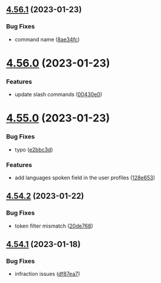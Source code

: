 ## [4.56.1](https://github.com/onesoft-sudo/sudobot/compare/v4.56.0...v4.56.1) (2023-01-23)


### Bug Fixes

* command name ([8ae34fc](https://github.com/onesoft-sudo/sudobot/commit/8ae34fc63ae032f489e4745b6b1870619c36087a))



# [4.56.0](https://github.com/onesoft-sudo/sudobot/compare/v4.55.0...v4.56.0) (2023-01-23)


### Features

* update slash commands ([00430e0](https://github.com/onesoft-sudo/sudobot/commit/00430e0fbaee6c9737ae2bd04a20428cb89c390d))



# [4.55.0](https://github.com/onesoft-sudo/sudobot/compare/v4.54.2...v4.55.0) (2023-01-23)


### Bug Fixes

* typo ([e2bbc3d](https://github.com/onesoft-sudo/sudobot/commit/e2bbc3d460c072711f5d09e18f0322038d695cb9))


### Features

* add languages spoken field in the user profiles ([128e653](https://github.com/onesoft-sudo/sudobot/commit/128e6538cff68697bcbccef09174ce6c6439db26))



## [4.54.2](https://github.com/onesoft-sudo/sudobot/compare/v4.54.1...v4.54.2) (2023-01-22)


### Bug Fixes

* token filter mismatch ([20de768](https://github.com/onesoft-sudo/sudobot/commit/20de7685e7b108b1026f224b0e6b64ee2c90fef6))



## [4.54.1](https://github.com/onesoft-sudo/sudobot/compare/v4.54.0...v4.54.1) (2023-01-18)


### Bug Fixes

* infraction issues ([df87ea7](https://github.com/onesoft-sudo/sudobot/commit/df87ea7c0843e9ce6bbdf683c89d7940abc4ff0f))



